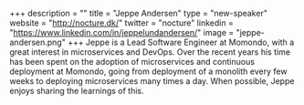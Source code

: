 +++
description = ""
title = "Jeppe Andersen"
type = "new-speaker"
website = "http://nocture.dk/"
twitter = "nocture"
linkedin = "https://www.linkedin.com/in/jeppelundandersen/"
image = "jeppe-andersen.png"
+++
Jeppe is a Lead Software Engineer at Momondo, with a great interest in microservices and DevOps. Over the recent years his time has been spent on the adoption of microservices and continuous deployment at Momondo, going from deployment of a monolith every few weeks to deploying microservices many times a day. When possible, Jeppe enjoys sharing the learnings of this.